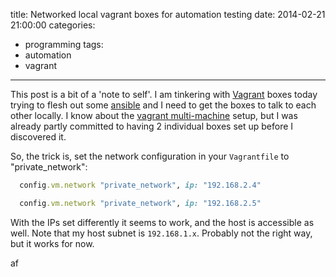 title: Networked local vagrant boxes for automation testing
date: 2014-02-21 21:00:00
categories:
 - programming
tags:
 - automation
 - vagrant
---

This post is a bit of a 'note to self'. I am tinkering with [Vagrant][1] boxes today trying to flesh out some [ansible][2]
and I need to get the boxes to talk to each other locally. I know about the [vagrant multi-machine][3] setup, but I was
already partly committed to having 2 individual boxes set up before I discovered it.

So, the trick is, set the network configuration in your `Vagrantfile` to "private_network":

``` ruby box-a
  config.vm.network "private_network", ip: "192.168.2.4"
```
``` ruby box-b
  config.vm.network "private_network", ip: "192.168.2.5"
```

With the IPs set differently it seems to work, and the host is accessible as well. Note that my host subnet is `192.168.1.x`.
Probably not the right way, but it works for now.

af

[1]: http://vagrantup.org
[2]: http://ansible.com
[3]: http://docs.vagrantup.com/v2/multi-machine/
